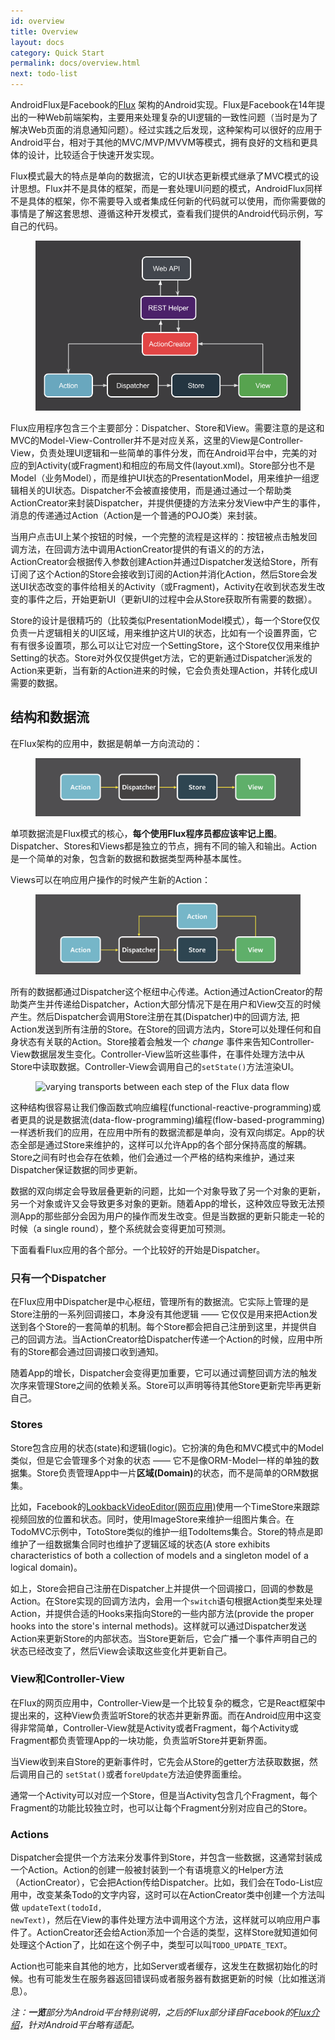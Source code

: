 ```yaml
---
id: overview
title: Overview
layout: docs
category: Quick Start
permalink: docs/overview.html
next: todo-list
---
```


AndroidFlux是Facebook的<a href="https://facebook.github.io/flux/">Flux</a> 架构的Android实现。Flux是Facebook在14年提出的一种Web前端架构，主要用来处理复杂的UI逻辑的一致性问题（当时是为了解决Web页面的消息通知问题）。经过实践之后发现，这种架构可以很好的应用于Android平台，相对于其他的MVC/MVP/MVVM等模式，拥有良好的文档和更具体的设计，比较适合于快速开发实现。

Flux模式最大的特点是单向的数据流，它的UI状态更新模式继承了MVC模式的设计思想。Flux并不是具体的框架，而是一套处理UI问题的模式，AndroidFlux同样不是具体的框架，你不需要导入或者集成任何新的代码就可以使用，而你需要做的事情是了解这套思想、遵循这种开发模式，查看我们提供的Android代码示例，写自己的代码。

<figure class="diagram associated-with-next-sibling">
    <img src="/img/flux-arch.png" alt="unidirectional data flow in Flux">
</figure>

Flux应用程序包含三个主要部分：Dispatcher、Store和View。需要注意的是这和MVC的Model-View-Controller并不是对应关系，这里的View是Controller-View，负责处理UI逻辑和一些简单的事件分发，而在Android平台中，完美的对应的到Activity(或Fragment)和相应的布局文件(layout.xml)。Store部分也不是Model（业务Model），而是维护UI状态的PresentationModel，用来维护一组逻辑相关的UI状态。Dispatcher不会被直接使用，而是通过通过一个帮助类ActionCreator来封装Dispatcher，并提供便捷的方法来分发View中产生的事件，消息的传递通过Action（Action是一个普通的POJO类）来封装。

当用户点击UI上某个按钮的时候，一个完整的流程是这样的：按钮被点击触发回调方法，在回调方法中调用ActionCreator提供的有语义的的方法，ActionCreator会根据传入参数创建Action并通过Dispatcher发送给Store，所有订阅了这个Action的Store会接收到订阅的Action并消化Action，然后Store会发送UI状态改变的事件给相关的Activity（或Fragment)，Activity在收到状态发生改变的事件之后，开始更新UI（更新UI的过程中会从Store获取所有需要的数据）。

Store的设计是很精巧的（比较类似PresentationModel模式），每一个Store仅仅负责一片逻辑相关的UI区域，用来维护这片UI的状态，比如有一个设置界面，它有有很多设置项，那么可以让它对应一个SettingStore，这个Store仅仅用来维护Setting的状态。Store对外仅仅提供get方法，它的更新通过Dispatcher派发的Action来更新，当有新的Action进来的时候，它会负责处理Action，并转化成UI需要的数据。

## 结构和数据流

<p class="associated-with-next-sibling">在Flux架构的应用中，数据是朝单一方向流动的：</p>

<figure class="diagram associated-with-next-sibling">
    <img src="/img/flux-simple-f8-diagram-1300w.png" alt="unidirectional data flow in Flux">
</figure>

单项数据流是Flux模式的核心，__每个使用Flux程序员都应该牢记上图__。Dispatcher、Stores和Views都是独立的节点，拥有不同的输入和输出。Action是一个简单的对象，包含新的数据和数据类型两种基本属性。

<p class="associated-with-next-sibling">Views可以在响应用户操作的时候产生新的Action：</p>

<figure class="diagram">
    <img src="/docs/img/flux-simple-f8-diagram-with-client-action-1300w.png" alt="data flow in Flux with data originating from user interactions">
</figure>

<p class="associated-with-next-sibling">所有的数据都通过Dispatcher这个枢纽中心传递。Action通过ActionCreator的帮助类产生并传递给Dispatcher，Action大部分情况下是在用户和View交互的时候产生。然后Dispatcher会调用Store注册在其(Dispatcher)中的回调方法, 把Action发送到所有注册的Store。在Store的回调方法内，Store可以处理任何和自身状态有关联的Action。Store接着会触发一个 <i>change</i> 事件来告知Controller-View数据层发生变化。Controller-View监听这些事件，在事件处理方法中从Store中读取数据。Controller-View会调用自己的<code>setState()</code>方法渲染UI。</p>

<figure class="diagram">
  <img src="/flux/img/flux-simple-f8-diagram-explained-1300w.png" alt="varying transports between each step of the Flux data flow" />
</figure>

这种结构很容易让我们像函数式响应编程(functional-reactive-programming)或者更具的说是数据流(data-flow-programming)编程(flow-based-programming)一样透析我们的应用，在应用中所有的数据流都是单向，没有双向绑定。App的状态全部是通过Store来维护的，这样可以允许App的各个部分保持高度的解耦。Store之间有时也会存在依赖，他们会通过一个严格的结构来维护，通过来Dispatcher保证数据的同步更新。

数据的双向绑定会导致层叠更新的问题，比如一个对象导致了另一个对象的更新，另一个对象或许又会导致更多对象的更新。随着App的增长，这种效应导致无法预测App的那些部分会因为用户的操作而发生改变。但是当数据的更新只能走一轮的时候（a single round），整个系统就会变得更加可预测。


下面看看Flux应用的各个部分。一个比较好的开始是Dispatcher。


### 只有一个Dispatcher

在Flux应用中Dispatcher是中心枢纽，管理所有的数据流。它实际上管理的是Store注册的一系列回调接口，本身没有其他逻辑 —— 它仅仅是用来把Action发送到各个Store的一套简单的机制。每个Store都会把自己注册到这里，并提供自己的回调方法。当ActionCreator给Dispatcher传递一个Action的时候，应用中所有的Store都会通过回调接口收到通知。

随着App的增长，Dispatcher会变得更加重要，它可以通过调整回调方法的触发次序来管理Store之间的依赖关系。Store可以声明等待其他Store更新完毕再更新自己。


### Stores

Store包含应用的状态(state)和逻辑(logic)。它扮演的角色和MVC模式中的Model类似，但是它会管理多个对象的状态 —— 它不是像ORM-Model一样的单独的数据集。Store负责管理App中一片<strong>区域(Domain)</strong>的状态，而不是简单的ORM数据集。

比如，Facebook的<a href="https://facebook.com/lookback/edit">LookbackVideoEditor(网页应用)</a>使用一个TimeStore来跟踪视频回放的位置和状态。同时，使用ImageStore来维护一组图片集合。在TodoMVC示例中，TotoStore类似的维护一组TodoItems集合。Store的特点是即维护了一组数据集合同时也维护了逻辑区域的状态(A store exhibits characteristics of both a collection of models and a singleton model of a logical domain)。

如上，Store会把自己注册在Dispatcher上并提供一个回调接口，回调的参数是Action。在Store实现的回调方法内，会用一个<code>switch</code>语句根据Action类型来处理Action，并提供合适的Hooks来指向Store的一些内部方法(provide the proper hooks into the store's internal methods)。这样就可以通过Dispatcher发送Action来更新Store的内部状态。当Store更新后，它会广播一个事件声明自己的状态已经改变了，然后View会读取这些变化并更新自己。


### View和Controller-View

在Flux的网页应用中，Controller-View是一个比较复杂的概念，它是React框架中提出来的，这种View负责监听Store的状态并更新界面。而在Android应用中这变得非常简单，Controller-View就是Activity或者Fragment，每个Activity或Fragment都负责管理App的一块功能，负责监听Store并更新界面。

当View收到来自Store的更新事件时，它先会从Store的getter方法获取数据，然后调用自己的 <code>setStat()</code>或者<code>foreUpdate</code>方法迫使界面重绘。

通常一个Activity可以对应一个Store，但是当Activity包含几个Fragment，每个Fragment的功能比较独立时，也可以让每个Fragment分别对应自己的Store。


### Actions

Dispatcher会提供一个方法来分发事件到Store，并包含一些数据，这通常封装成一个Action。Action的创建一般被封装到一个有语境意义的Helper方法（ActionCreator），它会把Action传给Dispatcher。比如，我们会在Todo-List应用中，改变某条Todo的文字内容，这时可以在ActionCreator类中创建一个方法叫做 <code>updateText(todoId, newText)</code>，然后在View的事件处理方法中调用这个方法，这样就可以响应用户事件了。ActionCreator还会给Action添加一个合适的类型，这样Store就知道如何处理这个Action了，比如在这个例子中，类型可以叫<code>TODO_UPDATE_TEXT</code>。

Action也可能来自其他的地方，比如Server或者缓存，这发生在数据初始化的时候。也有可能发生在服务器返回错误码或者服务器有数据更新的时候（比如推送消息）。

<i>注：<strong>一览</strong>部分为Android平台特别说明，之后的Flux部分译自Facebook的<a href="http://facebook.github.io/flux/docs/overview.html#structure-and-data-flow">Flux介绍</a>，针对Android平台略有适配。</i>